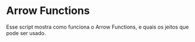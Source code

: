 # Arrow Functions

Esse script mostra como funciona o Arrow Functions, e quais os jeitos que pode ser usado.